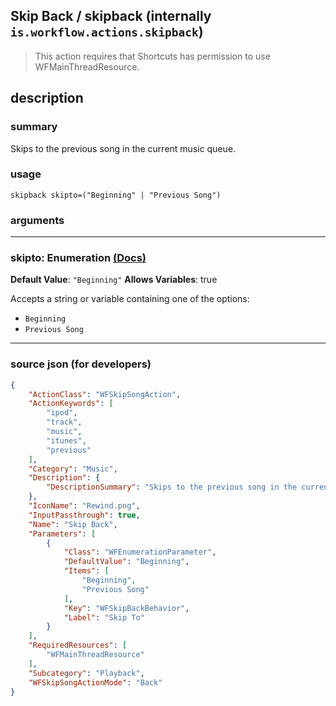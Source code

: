
## Skip Back / skipback (internally `is.workflow.actions.skipback`)

> This action requires that Shortcuts has permission to use WFMainThreadResource.


## description

### summary

Skips to the previous song in the current music queue.


### usage
```
skipback skipto=("Beginning" | "Previous Song")
```

### arguments

---

### skipto: Enumeration [(Docs)](https://pfgithub.github.io/shortcutslang/gettingstarted#enum-select-field)
**Default Value**: `"Beginning"`
**Allows Variables**: true



Accepts a string 
or variable
containing one of the options:

- `Beginning`
- `Previous Song`

---

### source json (for developers)

```json
{
	"ActionClass": "WFSkipSongAction",
	"ActionKeywords": [
		"ipod",
		"track",
		"music",
		"itunes",
		"previous"
	],
	"Category": "Music",
	"Description": {
		"DescriptionSummary": "Skips to the previous song in the current music queue."
	},
	"IconName": "Rewind.png",
	"InputPassthrough": true,
	"Name": "Skip Back",
	"Parameters": [
		{
			"Class": "WFEnumerationParameter",
			"DefaultValue": "Beginning",
			"Items": [
				"Beginning",
				"Previous Song"
			],
			"Key": "WFSkipBackBehavior",
			"Label": "Skip To"
		}
	],
	"RequiredResources": [
		"WFMainThreadResource"
	],
	"Subcategory": "Playback",
	"WFSkipSongActionMode": "Back"
}
```
